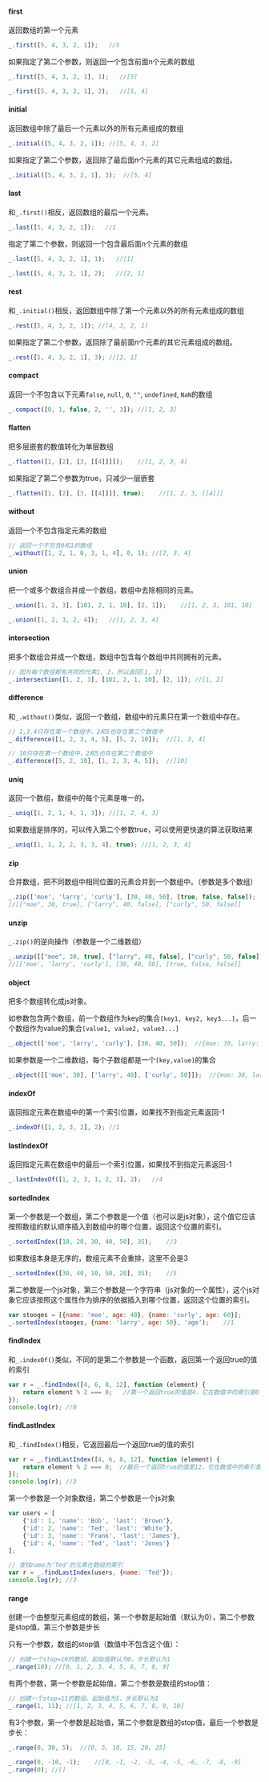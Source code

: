 #### first

返回数组的第一个元素

```javascript
_.first([5, 4, 3, 2, 1]);   //5
```

如果指定了第二个参数，则返回一个包含前面n个元素的数组

```javascript
_.first([5, 4, 3, 2, 1], 1);   //[5]
```

```javascript
_.first([5, 4, 3, 2, 1], 2);   //[5, 4]
```

#### initial

返回数组中除了最后一个元素以外的所有元素组成的数组

```javascript
_.initial([5, 4, 3, 2, 1]); //[5, 4, 3, 2]
```

如果指定了第二个参数，返回除了最后面n个元素的其它元素组成的数组。

```javascript
_.initial([5, 4, 3, 2, 1], 3);  //[5, 4]
```

#### last

和`_.first()`相反，返回数组的最后一个元素。

```javascript
_.last([5, 4, 3, 2, 1]);   //1
```

指定了第二个参数，则返回一个包含最后面n个元素的数组

```javascript
_.last([5, 4, 3, 2, 1], 1);   //[1]
```

```javascript
_.last([5, 4, 3, 2, 1], 2);   //[2, 1]
```

#### rest

和`_.initial()`相反，返回数组中除了第一个元素以外的所有元素组成的数组

```javascript
_.rest([5, 4, 3, 2, 1]); //[4, 3, 2, 1]
```

如果指定了第二个参数，返回除了最前面n个元素的其它元素组成的数组。

```javascript
_.rest([5, 4, 3, 2, 1], 3); //[2, 1]
```

#### compact

返回一个不包含以下元素`false`, `null`, `0`, `""`, `undefined`, `NaN`的数组

```javascript
_.compact([0, 1, false, 2, '', 3]); //[1, 2, 3]
```

#### flatten

把多层嵌套的数值转化为单层数组

```javascript
_.flatten([1, [2], [3, [[4]]]]);    //[1, 2, 3, 4]
```

如果指定了第二个参数为true，只减少一层嵌套

```javascript
_.flatten([1, [2], [3, [[4]]]], true);    //[1, 2, 3, [[4]]]
```

#### without

返回一个不包含指定元素的数组

```javascript
// 返回一个不包含0和1的数组
_.without([1, 2, 1, 0, 3, 1, 4], 0, 1); //[2, 3, 4]
```

#### union

把一个或多个数组合并成一个数组，数组中去除相同的元素。

```javascript
_.union([1, 2, 3], [101, 2, 1, 10], [2, 1]);    //[1, 2, 3, 101, 10]
```

```javascript
_.union([1, 2, 3, 2, 4]);   //[1, 2, 3, 4]
```

#### intersection

把多个数组合并成一个数组，数组中包含每个数组中共同拥有的元素。

```javascript
// 因为每个数组都有共同的元素1, 2，所以返回[1, 2]
_.intersection([1, 2, 3], [101, 2, 1, 10], [2, 1]); //[1, 2]
```

#### difference

和`_.without()`类似，返回一个数组，数组中的元素只在第一个数组中存在。

```javascript
// 1,3,4只存在第一个数组中，2和5也存在第二个数值中
_.difference([1, 2, 3, 4, 5], [5, 2, 10]);  //[1, 3, 4]
```

```javascript
// 10只存在第一个数组中，2和5也存在第二个数值中
_.difference([5, 2, 10], [1, 2, 3, 4, 5]);  //[10]
```

#### uniq

返回一个数组，数组中的每个元素是唯一的。

```javascript
_.uniq([1, 2, 1, 4, 1, 3]); //[1, 2, 4, 3]
```

如果数组是排序的，可以传入第二个参数true，可以使用更快速的算法获取结果

```javascript
_.uniq([1, 1, 2, 2, 3, 3, 4], true); //[1, 2, 3, 4]
```

#### zip

合并数组，把不同数组中相同位置的元素合并到一个数组中。（参数是多个数组）

```javascript
_.zip(['moe', 'larry', 'curly'], [30, 40, 50], [true, false, false]);   
//[["moe", 30, true], ["larry", 40, false], ["curly", 50, false]]
```

#### unzip

`_.zip()`的逆向操作（参数是一个二维数组）

```javascript
_.unzip([["moe", 30, true], ["larry", 40, false], ["curly", 50, false]]);
//[['moe', 'larry', 'curly'], [30, 40, 50], [true, false, false]]
```

#### object

把多个数组转化成js对象。

如参数包含两个数组，前一个数组作为key的集合`[key1, key2, key3...]`，后一个数组作为value的集合`[value1, value2, value3...]`

```javascript
_.object(['moe', 'larry', 'curly'], [30, 40, 50]);  //{moe: 30, larry: 40, curly: 50}
```

如果参数是一个二维数组，每个子数组都是一个`[key,value]`的集合

```javascript
_.object([['moe', 30], ['larry', 40], ['curly', 50]]);  //{moe: 30, larry: 40, curly: 50}
```

#### indexOf

返回指定元素在数组中的第一个索引位置，如果找不到指定元素返回-1

```javascript
_.indexOf([1, 2, 3, 2], 2); //1
```

#### lastIndexOf

返回指定元素在数组中的最后一个索引位置，如果找不到指定元素返回-1

```javascript
_.lastIndexOf([1, 2, 3, 1, 2, 3], 2);   //4
```

#### sortedIndex

第一个参数是一个数组，第二个参数是一个值（也可以是js对象），这个值它应该按照数组的默认顺序插入到数组中的哪个位置，返回这个位置的索引。

```javascript
_.sortedIndex([10, 20, 30, 40, 50], 35);    //3
```

如果数组本身是无序的，数组元素不会重排，这里不会是3

```javascript
_.sortedIndex([30, 40, 10, 50, 20], 35);    //5
```

第二参数是一个js对象，第三个参数是一个字符串（js对象的一个属性），这个js对象它应该按照这个属性作为排序的依据插入到哪个位置，返回这个位置的索引。

```javascript
var stooges = [{name: 'moe', age: 40}, {name: 'curly', age: 60}];
_.sortedIndex(stooges, {name: 'larry', age: 50}, 'age');    //1
```

#### findIndex

和`_.indexOf()`类似，不同的是第二个参数是一个函数，返回第一个返回true的值的索引

```javascript
var r = _.findIndex([4, 6, 8, 12], function (element) {
    return element % 2 === 0;   //第一个返回true的值是4，它在数值中的索引是0
});
console.log(r); //0
```

#### findLastIndex

和`_.findIndex()`相反，它返回最后一个返回true的值的索引

```javascript
var r = _.findLastIndex([4, 6, 8, 12], function (element) {
    return element % 2 === 0;  //最后一个返回true的值是12，它在数值中的索引是3
});
console.log(r); //3
```

第一个参数是一个对象数组，第二个参数是一个js对象

```javascript
var users = [
    {'id': 1, 'name': 'Bob', 'last': 'Brown'},
    {'id': 2, 'name': 'Ted', 'last': 'White'},
    {'id': 3, 'name': 'Frank', 'last': 'James'},
    {'id': 4, 'name': 'Ted', 'last': 'Jones'}
];

// 查找name为'Ted'的元素在数组的索引
var r = _.findLastIndex(users, {name: 'Ted'});
console.log(r); //3
```

#### range

创建一个由整型元素组成的数组，第一个参数是起始值（默认为0），第二个参数是stop值，第三个参数是步长

只有一个参数，数组的stop值（数值中不包含这个值）：

```javascript
// 创建一个stop=10的数组，起始值默认为0，步长默认为1
_.range(10); //[0, 1, 2, 3, 4, 5, 6, 7, 8, 9]
```

有两个参数，第一个参数是起始值，第二个参数是数组的stop值：

```javascript
// 创建一个stop=11的数组，起始值为1，步长默认为1
_.range(1, 11); //[1, 2, 3, 4, 5, 6, 7, 8, 9, 10]
```

有3个参数，第一个参数是起始值，第二个参数是数组的stop值，最后一个参数是步长：

```javascript
_.range(0, 30, 5);  //[0, 5, 10, 15, 20, 25]
```

```javascript
_.range(0, -10, -1);    //[0, -1, -2, -3, -4, -5, -6, -7, -8, -9]
_.range(0); //[]
```


